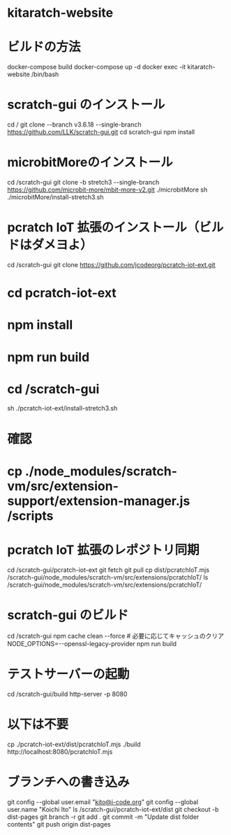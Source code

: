 # kitaratch-website


# ビルドの方法
docker-compose build
docker-compose up -d
docker exec -it kitaratch-website /bin/bash

# scratch-gui のインストール
cd /
git clone --branch v3.6.18 --single-branch https://github.com/LLK/scratch-gui.git
cd scratch-gui
npm install

# microbitMoreのインストール
cd /scratch-gui
git clone -b stretch3 --single-branch https://github.com/microbit-more/mbit-more-v2.git ./microbitMore
sh ./microbitMore/install-stretch3.sh

# pcratch IoT 拡張のインストール（ビルドはダメヨよ）
cd /scratch-gui
git clone https://github.com/jcodeorg/pcratch-iot-ext.git
# cd pcratch-iot-ext
# npm install
# npm run build
# cd /scratch-gui
sh ./pcratch-iot-ext/install-stretch3.sh
# 確認
# cp ./node_modules/scratch-vm/src/extension-support/extension-manager.js /scripts

# pcratch IoT 拡張のレポジトリ同期
cd /scratch-gui/pcratch-iot-ext
git fetch
git pull
cp dist/pcratchIoT.mjs /scratch-gui/node_modules/scratch-vm/src/extensions/pcratchIoT/
ls /scratch-gui/node_modules/scratch-vm/src/extensions/pcratchIoT/

# scratch-gui のビルド
cd /scratch-gui
npm cache clean --force  # 必要に応じてキャッシュのクリア
NODE_OPTIONS=--openssl-legacy-provider npm run build

# テストサーバーの起動
cd /scratch-gui/build
http-server -p 8080




#    以下は不要
cp ./pcratch-iot-ext/dist/pcratchIoT.mjs ./build
http://localhost:8080/pcratchIoT.mjs

# ブランチへの書き込み
git config --global user.email "kito@j-code.org"
git config --global user.name "Koichi Ito"
ls /scratch-gui/pcratch-iot-ext/dist
git checkout -b dist-pages
git branch -r
git add .
git commit -m "Update dist folder contents"
git push origin dist-pages